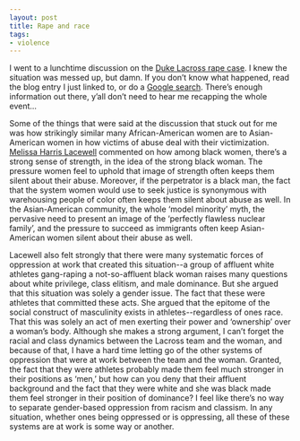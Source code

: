 ```yaml
---
layout: post
title: Rape and race
tags:
- violence
---
```

I went to a lunchtime discussion on the [Duke Lacross rape case](http://www.rachelstavern.com/blog_comment.asp?bi=317). I knew the situation was messed up, but damn. If you don’t know what happened, read the blog entry I just linked to, or do a [Google search](http://www.google.com/search?q=duke+rape+case). There’s enough information out there, y’all don’t need to hear me recapping the whole event...

Some of the things that were said at the discussion that stuck out for me was how strikingly similar many African-American women are to Asian-American women in how victims of abuse deal with their victimization. [Melissa Harris Lacewell](http://www.melissaharrislacewell.com/) commented on how among black women, there’s a strong sense of strength, in the idea of the strong black woman. The pressure women feel to uphold that image of strength often keeps them silent about their abuse. Moreover, if the perpetrator is a black man, the fact that the system women would use to seek justice is synonymous with warehousing people of color often keeps them silent about abuse as well. In the Asian-American community, the whole ‘model minority’ myth, the pervasive need to present an image of the ‘perfectly flawless nuclear family’, and the pressure to succeed as immigrants often keep Asian-American women silent about their abuse as well.

Lacewell also felt strongly that there were many systematic forces of oppression at work that created this situation--a group of affluent white athletes gang-raping a not-so-affluent black woman raises many questions about white privilege, class elitism, and male dominance. But she argued that this situation was solely a gender issue. The fact that these were athletes that committed these acts. She argued that the epitome of the social construct of masculinity exists in athletes--regardless of ones race. That this was solely an act of men exerting their power and ‘ownership’ over a woman’s body. Although she makes a strong argument, I can’t forget the racial and class dynamics between the Lacross team and the woman, and because of that, I have a hard time letting go of the other systems of oppression that were at work between the team and the woman. Granted, the fact that they were athletes probably made them feel much stronger in their positions as ‘men,’ but how can you deny that their affluent background and the fact that they were white and she was black made them feel stronger in their position of dominance? I feel like there’s no way to separate gender-based oppression from racism and classism. In any situation, whether ones being oppressed or is oppressing, all these of these systems are at work is some way or another. 
